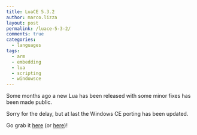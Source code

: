 ```yaml
---
title: LuaCE 5.3.2
author: marco.lizza
layout: post
permalink: /luace-5-3-2/
comments: true
categories:
  - languages
tags:
  - arm
  - embedding
  - lua
  - scripting
  - windowsce
---
```

Some months ago a new Lua has been released with some minor fixes has been made public.

Sorry for the delay, but at last the Windows CE porting has been updated.

Go grab it [here][codeplex] (or [here][github])!

 [codeplex]: https://luace.codeplex.com/releases "CodePlex"
 [github]: https://github.com/MarcoLizza/luace "GitHub"